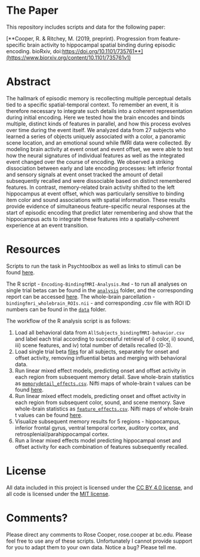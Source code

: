 # The Paper
This repository includes scripts and data for the following paper:

[**Cooper, R. & Ritchey, M. (2019, preprint). Progression from feature-specific brain activity to hippocampal spatial binding during episodic encoding. bioRxiv, doi:https://doi.org/10.1101/735761**](https://www.biorxiv.org/content/10.1101/735761v1)

# Abstract
The hallmark of episodic memory is recollecting multiple perceptual details tied to a specific spatial-temporal context. To remember an event, it is therefore necessary to integrate such details into a coherent representation during initial encoding. Here we tested how the brain encodes and binds multiple, distinct kinds of features in parallel, and how this process evolves over time during the event itself. We analyzed data from 27 subjects who learned a series of objects uniquely associated with a color, a panoramic scene location, and an emotional sound while fMRI data were collected. By modeling brain activity at event onset and event offset, we were able to test how the neural signatures of individual features as well as the integrated event changed over the course of encoding. We observed a striking dissociation between early and late encoding processes: left inferior frontal and sensory signals at event onset tracked the amount of detail subsequently recalled and were dissociable based on distinct remembered features. In contrast, memory-related brain activity shifted to the left hippocampus at event offset, which was particularly sensitive to binding item color and sound associations with spatial information. These results provide evidence of simultaneous feature-specific neural responses at the start of episodic encoding that predict later remembering and show that the hippocampus acts to integrate these features into a spatially-coherent experience at an event transition.

# Resources
Scripts to run the task in Psychtoolbox as well as links to stimuli can be found [here](https://github.com/memobc/paper-orbitfmri).

The R script - `Encoding-BindingfMRI-Analysis.Rmd` - to run all analyses on single trial betas can be found in the [`analysis`](https://github.com/memobc/paper-bindingfmri/tree/master/analysis) folder, and the corresponding report can be accessed [here](http://www.thememolab.org/paper-bindingfmri/analysis/Encoding-BindingfMRI-Analysis.nb.html). The whole-brain parcellation - `bindingfmri_wholebrain_ROIs.nii` - and corresponding .csv file with ROI ID numbers can be found in the [`data`](https://github.com/memobc/paper-bindingfmri/tree/master/data) folder.

The workflow of the R analysis script is as follows:

1. Load all behavioral data from `AllSubjects_bindingfMRI-behavior.csv` and label each trial according to successful retrieval of i) color, ii) sound, iii) scene features, and iv) total number of details recalled (0-3).
2. Load single trial beta [files](https://github.com/memobc/paper-bindingfmri/tree/master/data/single-trial-betas) for all subjects, separately for onset and offset activity, removing influential betas and merging with behavioral data. 
3. Run linear mixed effect models, predicting onset and offset activity in each region from subsequent memory detail. Save whole-brain statistics as [`memorydetail_effects.csv`](https://github.com/memobc/paper-bindingfmri/tree/master/analysis/wholebrain-csv-results). Nifti maps of whole-brain t values can be found [here](https://github.com/memobc/paper-bindingfmri/tree/master/analysis/wholebrain-t-maps).
4. Run linear mixed effect models, predicting onset and offset activity in each region from subsequent color, sound, and scene memory. Save whole-brain statistics as [`feature_effects.csv`](https://github.com/memobc/paper-bindingfmri/tree/master/analysis/wholebrain-csv-results). Nifti maps of whole-brain t values can be found [here](https://github.com/memobc/paper-bindingfmri/tree/master/analysis/wholebrain-t-maps).
5. Visualize subsequent memory results for 5 regions - hippocampus, inferior frontal gyrus, ventral temporal cortex, auditory cortex, and retrosplenial/parahippocampal cortex. 
6. Run a linear mixed effects model predicting hippocampal onset and offset activity for each combination of features subsequently recalled.

# License

All data included in this project is licensed under the [CC BY 4.0 license](https://creativecommons.org/licenses/by/4.0/), and all code is licensed under the [MIT license](https://github.com/memobc/paper-orbitencoding/blob/master/LICENSE).

# Comments?

Please direct any comments to Rose Cooper, rose.cooper at bc.edu. Please feel free to use any of these scripts. Unfortunately I cannot provide support for you to adapt them to your own data. Notice a bug? Please tell me.
